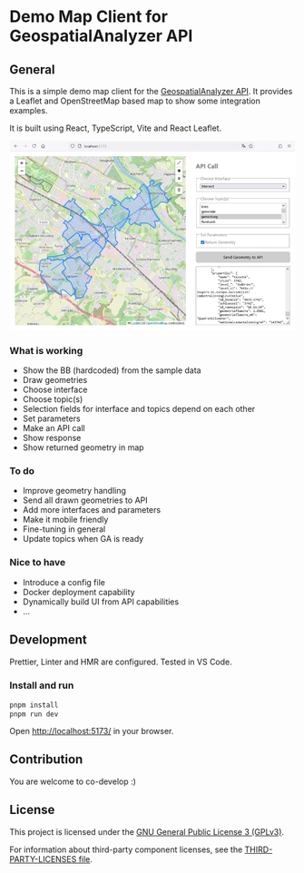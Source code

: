 # Demo Map Client for GeospatialAnalyzer API

## General

This is a simple demo map client for the [GeospatialAnalyzer API](https://github.com/geobakery/GeospatialAnalyzer). It provides a Leaflet and OpenStreetMap based map to show some integration examples.

It is built using React, TypeScript, Vite and React Leaflet.

![Screenshot Demo Map Client](src/assets/screenshots/app-screenshot-desktop.png)

### What is working

- Show the BB (hardcoded) from the sample data
- Draw geometries
- Choose interface
- Choose topic(s)
- Selection fields for interface and topics depend on each other
- Set parameters
- Make an API call
- Show response
- Show returned geometry in map

### To do

- Improve geometry handling
- Send all drawn geometries to API
- Add more interfaces and parameters
- Make it mobile friendly
- Fine-tuning in general
- Update topics when GA is ready

### Nice to have

- Introduce a config file
- Docker deployment capability
- Dynamically build UI from API capabilities
- ...

## Development

Prettier, Linter and HMR are configured. Tested in VS Code.

### Install and run

```
pnpm install
pnpm run dev
```

Open [http://localhost:5173/](http://localhost:5173/) in your browser.

## Contribution

You are welcome to co-develop :)

## License

This project is licensed under the [GNU General Public License 3 (GPLv3)](./LICENSE).

For information about third-party component licenses, see the [THIRD-PARTY-LICENSES file](./THIRD-PARTY-LICENSES.md).
